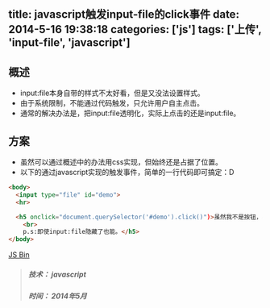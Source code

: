 title: javascript触发input-file的click事件
date: 2014-5-16 19:38:18
categories: ['js']
tags: ['上传', 'input-file', 'javascript']
---

## 概述
* input:file本身自带的样式不太好看，但是又没法设置样式。
* 由于系统限制，不能通过代码触发，只允许用户自主点击。
* 通常的解决办法是，把input:file透明化，实际上点击的还是input:file。

<!-- more -->

## 方案
* 虽然可以通过概述中的办法用css实现，但始终还是占据了位置。
* 以下的通过javascript实现的触发事件，简单的一行代码即可搞定：D
```html
<body>
  <input type="file" id="demo">
  <hr>

  <h5 onclick="document.querySelector('#demo').click()")>虽然我不是按钮，不过你点我的话，是可以触发上传的哦，
    <br>
    p.s:即使input:file隐藏了也能。</h5>
</body>
```

<a class="jsbin-embed" href="http://jsbin.com/wiyog/1/embed">JS Bin</a><script src="http://static.jsbin.com/js/embed.js"></script>


> ##### 技术： javascript
> ##### 时间： 2014年5月

